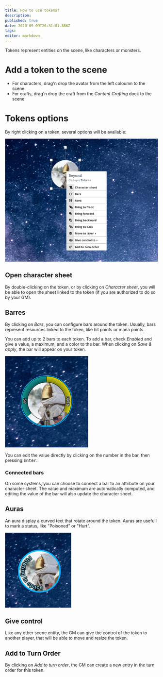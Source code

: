 ```yaml
---
title: How to use tokens?
description: 
published: true
date: 2020-09-09T20:31:01.886Z
tags: 
editor: markdown
---
```


Tokens represent entities on the scene, like characters or monsters.

# Add a token to the scene
- For characters, drag'n drop the avatar from the left coloumn to the scene
- For crafts, drag'n drop the craft from the *Content Crafting* dock to the scene

# Tokens options
By right clicking on a token, several options will be available:

![token.png](/medias/token.png)

## Open character sheet
By double-clicking on the token, or by clicking on *Character sheet*, you will be able to open the sheet linked to the token (if you are authorized to do so by your GM).

## Barres
By clicking on *Bars*, you can configure bars around the token. Usually, bars represent resources linked to the token, like hit points or mana points.

You can add up to 2 bars to each token. To add a bar, check *Enabled* and give a value, a maximum, and a color to the bar. When clicking on *Save & apply*, the bar will appear on your token.

![token-bars.png](/medias/token-bars.png)

You can edit the value directly by clicking on the number in the bar, then pressing <kbd>Enter</kbd>.

### Connected bars
On some systems, you can choose to connect a bar to an attribute on your character sheet. The value and maximum are automatically computed, and editing the value of the bar will also update the character sheet.

## Auras
An aura display a curved text that rotate around the token. Auras are usefull to mark a status, like "Poisoned" or "Hurt".

![token-aura.png](/medias/token-aura.png)

## Give control
Like any other scene entity, the GM can give the control of the token to another player, that will be able to move and resize the token.

## Add to Turn Order
By clicking on *Add to turn order*, the GM can create a new entry in the turn order for this token.